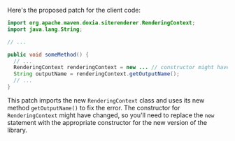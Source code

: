 Here's the proposed patch for the client code:
```java
import org.apache.maven.doxia.siterenderer.RenderingContext;
import java.lang.String;

// ...

public void someMethod() {
  // ...
  RenderingContext renderingContext = new ... // constructor might have changed
  String outputName = renderingContext.getOutputName();
  // ...
}
```
This patch imports the new `RenderingContext` class and uses its new method `getOutputName()` to fix the error. The constructor for `RenderingContext` might have changed, so you'll need to replace the `new` statement with the appropriate constructor for the new version of the library.